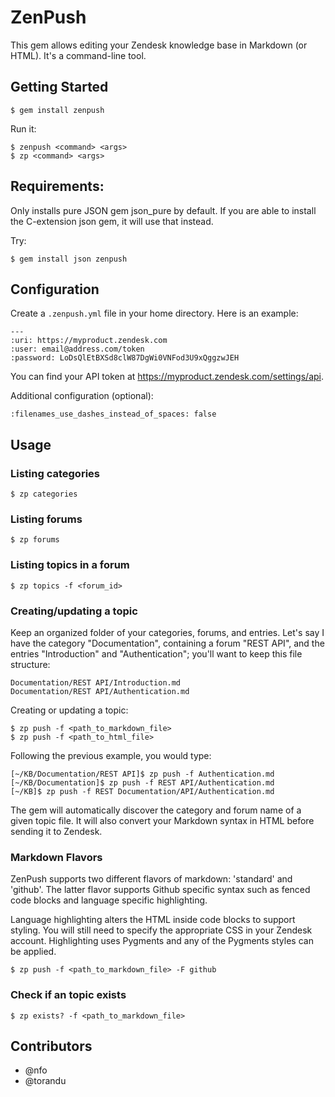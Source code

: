 # ZenPush

This gem allows editing your Zendesk knowledge base in Markdown (or HTML). It's a command-line tool.

## Getting Started

    $ gem install zenpush

Run it:

    $ zenpush <command> <args>
    $ zp <command> <args>

## Requirements:

Only installs pure JSON gem json_pure by default. If you are able to install the C-extension json gem, it will use that instead.

Try:

    $ gem install json zenpush

## Configuration

Create a `.zenpush.yml` file in your home directory. Here is an example:

    ---
    :uri: https://myproduct.zendesk.com
    :user: email@address.com/token
    :password: LoDsQlEtBXSd8clW87DgWi0VNFod3U9xQggzwJEH

You can find your API token at https://myproduct.zendesk.com/settings/api.

Additional configuration (optional):

    :filenames_use_dashes_instead_of_spaces: false

## Usage

### Listing categories

    $ zp categories

### Listing forums

    $ zp forums

### Listing topics in a forum

    $ zp topics -f <forum_id>

### Creating/updating a topic

Keep an organized folder of your categories, forums, and entries. Let's say I have the category "Documentation", containing a forum "REST API", and the entries "Introduction" and "Authentication"; you'll want to keep this file structure:

    Documentation/REST API/Introduction.md
    Documentation/REST API/Authentication.md

Creating or updating a topic:

    $ zp push -f <path_to_markdown_file>
    $ zp push -f <path_to_html_file>

Following the previous example, you would type:

    [~/KB/Documentation/REST API]$ zp push -f Authentication.md
    [~/KB/Documentation]$ zp push -f REST API/Authentication.md
    [~/KB]$ zp push -f REST Documentation/API/Authentication.md

The gem will automatically discover the category and forum name of a given topic file. It will also convert your Markdown syntax in HTML before sending it to Zendesk.

### Markdown Flavors

ZenPush supports two different flavors of markdown: 'standard' and 'github'. The latter flavor supports Github specific
syntax such as fenced code blocks and language specific highlighting.

Language highlighting alters the HTML inside code blocks to support styling. You will still need to specify the
appropriate CSS in your Zendesk account. Highlighting uses Pygments and any of the Pygments styles can be applied.

    $ zp push -f <path_to_markdown_file> -F github

### Check if an topic exists

    $ zp exists? -f <path_to_markdown_file>

## Contributors

* @nfo
* @torandu
